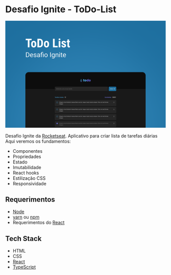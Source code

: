 # Desafio Ignite - ToDo-List

![Cover](./design/cover.png)


Desafio Ignite da [Rocketseat](https://www.youtube.com/c/RocketSeat). Aplicativo para criar lista de tarefas diárias
Aqui veremos os fundamentos:

- Componentes
- Propriedades
- Estado
- Imutabilidade
- React hooks
- Estilização CSS
- Responsividade 


## Requerimentos

- [Node](https://nodejs.org)
- [yarn](https://yarnpkg.com/getting-started/install) ou [npm](https://www.npmjs.com)
- Requerimentos do [React](https://reactjs.org)


## Tech Stack
- HTML
- CSS
- [React](https://reactjs.org)
- [TypeScript](https://www.typescriptlang.org)


